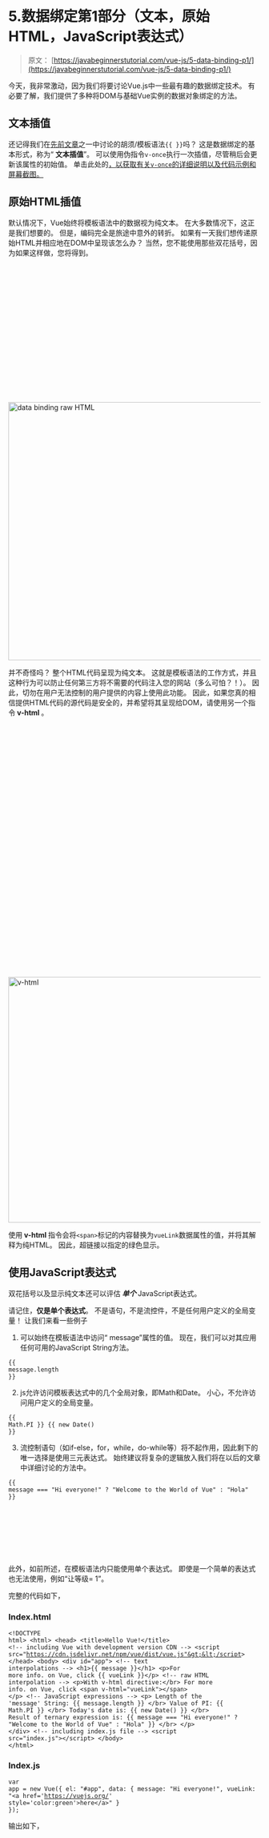 # 5.数据绑定第1部分（文本，原始HTML，JavaScript表达式）

> 原文： [https://javabeginnerstutorial.com/vue-js/5-data-binding-p1/](https://javabeginnerstutorial.com/vue-js/5-data-binding-p1/)

今天，我非常激动，因为我们将要讨论Vue.js中一些最有趣的数据绑定技术。 有必要了解，我们提供了多种将DOM与基础Vue实例的数据对象绑定的方法。

## **文本插值**

还记得我们在[先前文章](https://javabeginnerstutorial.com/js/vue-js/2-template-syntax-reactivity/)之一中讨论的胡须/模板语法`{{ }}`吗？ 这是数据绑定的基本形式，称为“ **文本插值**”。 可以使用伪指令`v-once`执行一次插值，尽管稍后会更新该属性的初始值。 单击此处的[，以获取有关`v-once`的详细说明以及代码示例和屏幕截图。](https://javabeginnerstutorial.com/vue-js/3-vue-directives/)

## **原始HTML插值**

默认情况下，Vue始终将模板语法中的数据视为纯文本。 在大多数情况下，这正是我们想要的。 但是，编码完全是旅途中意外的转折。 如果有一天我们想传递原始HTML并相应地在DOM中呈现该怎么办？ 当然，您不能使用那些双花括号，因为如果这样做，您将得到。

![data binding raw HTML](data:image/svg+xml,%3Csvg%20xmlns='http://www.w3.org/2000/svg'%20viewBox='0%200%20995%20516'%3E%3C/svg%3E)

<noscript><img alt="data binding raw HTML" class="alignnone size-full wp-image-14050" height="516" sizes="(max-width: 995px) 100vw, 995px" src="img/70ef2d5460c92c8046ff872d1c287630.png" srcset="https://javabeginnerstutorial.com/wp-content/uploads/2018/10/1_raw-html-as-text.jpg 995w, https://javabeginnerstutorial.com/wp-content/uploads/2018/10/1_raw-html-as-text-300x156.jpg 300w, https://javabeginnerstutorial.com/wp-content/uploads/2018/10/1_raw-html-as-text-768x398.jpg 768w" width="995"/><p>并不奇怪吗？ 整个HTML代码呈现为纯文本。 这就是模板语法的工作方式，并且这种行为可以防止任何第三方将不需要的代码注入您的网站（多么可怕？！）。 因此，切勿在用户无法控制的用户提供的内容上使用此功能。 因此，如果您真的相信提供HTML代码的源代码是安全的，并希望将其呈现给DOM，请使用另一个指令<strong> v-html </strong>。</p><p><img alt="v-html" class="alignnone size-full wp-image-14051" data-lazy-src="https://javabeginnerstutorial.com/wp-content/uploads/2018/10/2_raw-html-rendered-1.jpg" height="491" src="data:image/svg+xml,%3Csvg%20xmlns='http://www.w3.org/2000/svg'%20viewBox='0%200%20999%20491'%3E%3C/svg%3E" width="999"/></p><noscript><img alt="v-html" class="alignnone size-full wp-image-14051" height="491" src="img/6a0607653cf9dc089d2f8898879809a8.png" width="999"/><p>使用<strong> v-html </strong>指令会将<code>&lt;span&gt;</code>标记的内容替换为<code>vueLink</code>数据属性的值，并将其解释为纯HTML。 因此，超链接以指定的绿色显示。</p><h2><strong>使用JavaScript表达式</strong></h2><p>双花括号以及显示纯文本还可以评估<strong> <em>单个</em> </strong> JavaScript表达式。</p><p>请记住，<strong>仅是单个表达式</strong>。 不是语句，不是流控件，不是任何用户定义的全局变量！ 让我们来看一些例子</p><ol><li>可以始终在模板语法中访问“ message”属性的值。 现在，我们可以对其应用任何可用的JavaScript String方法。</li></ol><pre><code class="language-javascript">{{ message.length }}</code></pre><ol start="2"><li>js允许访问模板表达式中的几个全局对象，即Math和Date。 小心，不允许访问用户定义的全局变量。</li></ol><pre><code class="language-javascript">{{ Math.PI }} {{ new Date() }}</code></pre><ol start="3"><li>流控制语句（如if-else，for，while，do-while等）将不起作用，因此剩下的唯一选择是使用三元表达式。 始终建议将复杂的逻辑放入我们将在以后的文章中详细讨论的方法中。</li></ol><pre><code class="language-javascript">{{ message === "Hi everyone!" ? "Welcome to the World of Vue" : "Hola" }}</code></pre><p><span class="ezoic-adpicker-ad" id="ezoic-pub-ad-placeholder-124"> </span> <span class="ezoic-ad box-4 adtester-container adtester-container-124" data-ez-name="javabeginnerstutorial_com-box-4" style="display:block !important;float:none;margin-bottom:2px !important;margin-left:0px !important;margin-right:0px !important;margin-top:2px !important;min-height:110px;min-width:728px;text-align:center !important;"> <span class="ezoic-ad" ezah="90" ezaw="728" id="div-gpt-ad-javabeginnerstutorial_com-box-4-0" style="position:relative;z-index:0;display:inline-block;min-height:90px;min-width:728px;"> </span> </span>此外，如前所述，在模板语法内只能使用单个表达式。 即使是一个简单的表达式也无法使用，例如“让等级= 1”。</p><p>完整的代码如下，</p><h3>Index.html</h3><pre><code class="language-html">&lt;!DOCTYPE html&gt; &lt;html&gt; &lt;head&gt; &lt;title&gt;Hello Vue!&lt;/title&gt; &lt;!-- including Vue with development version CDN --&gt; &lt;script src="https://cdn.jsdelivr.net/npm/vue/dist/vue.js"&gt;&lt;/script&gt; &lt;/head&gt; &lt;body&gt; &lt;div id="app"&gt; &lt;!-- text interpolations --&gt; &lt;h1&gt;{{ message }}&lt;/h1&gt; &lt;p&gt;For more info. on Vue, click {{ vueLink }}&lt;/p&gt; &lt;!-- raw HTML interpolation --&gt; &lt;p&gt;With v-html directive:&lt;/br&gt; For more info. on Vue, click &lt;span v-html="vueLink"&gt;&lt;/span&gt; &lt;/p&gt; &lt;!-- JavaScript expressions --&gt; &lt;p&gt; Length of the 'message' String: {{ message.length }} &lt;/br&gt; Value of PI: {{ Math.PI }} &lt;/br&gt; Today's date is: {{ new Date() }} &lt;/br&gt; Result of ternary expression is: {{ message === "Hi everyone!" ? "Welcome to the World of Vue" : "Hola" }} &lt;/br&gt; &lt;/p&gt; &lt;/div&gt; &lt;!-- including index.js file --&gt; &lt;script src="index.js"&gt;&lt;/script&gt; &lt;/body&gt; &lt;/html&gt;</code></pre><h3>Index.js</h3><pre><code class="language-javascript">var app = new Vue({ el: "#app", data: { message: "Hi everyone!", vueLink: "&lt;a href='https://vuejs.org/' style='color:green'&gt;here&lt;/a&gt;" } });</code></pre><p>输出如下，</p><p><img alt="Using JavaScript expressions" class="alignnone size-full wp-image-14052" data-lazy-src="https://javabeginnerstutorial.com/wp-content/uploads/2018/10/3_JS-expr.jpg" height="511" src="data:image/svg+xml,%3Csvg%20xmlns='http://www.w3.org/2000/svg'%20viewBox='0%200%201126%20511'%3E%3C/svg%3E" width="1126"/></p><noscript><img alt="Using JavaScript expressions" class="alignnone size-full wp-image-14052" height="511" src="img/b723c5b8f6cfc7058907ba787ddf98ee.png" width="1126"/><p>上面讨论的所有代码都可以在<a href="https://github.com/JBTAdmin/vuejs"> GitHub存储库</a>中找到。</p><p>在我请假之前，让我先给您的大脑一个小任务。 我们无法在HTML属性中使用此模板/胡子语法。 您能想到其他选择吗？ 我相信你可以！</p><p>祝你今天愉快 ？</p><div class="sticky-nav" style="font-size: 15px;"><div class="sticky-nav-image"></div><div class="sticky-nav-holder"><div class="sticky-nav_item"><h6 class="heading-sm">下一篇文章</h6></div><h5 class="sticky-nav_heading " style="font-size: 15px;"><a href="https://javabeginnerstutorial.com/vue-js/6-data-binding-p2/" title="6\. Data binding Part 2 (Attributes)"> 6.数据绑定第2部分（属性）</a></h5></div></div> </body> </html></noscript>